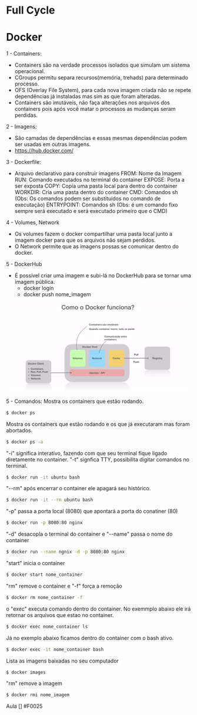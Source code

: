 # Full Cycle

# Docker
1 - Containers:
- Containers são na verdade processos isolados que simulam um sistema operacional.
- CGroups permitu separa recursos(memória, trehads) para determinado processo.
- OFS (Overlay File System), para cada nova imagem criada não se repete dependências já instaladas mas sim as que foram alteradas.
- Containers são imutáveis, não faça alterações nos arquivos dos containers pois após você matar o processos as mudanças seram perdidas.

2 - Imagens:
- São camadas de dependências e essas mesmas dependências podem ser usadas em outras imagens.
- https://hub.docker.com/ 

3 - Dockerfile:
- Arquivo declarativo para construir imagens
FROM: Nome da Imagem
RUN: Comando executados no terminal do container
EXPOSE: Porta a ser exposta
COPY: Copia uma pasta local para dentro do container
WORKDIR: Cria uma pasta dentro do container
CMD: Comandos sh (Obs: Os comandos podem ser substituidos no comando de executação)
ENTRYPOINT: Comandos sh (Obs: é um comando fixo sempre será executado e será executado primeiro que o CMD)

4 - Volumes, Network
- Os volumes fazem o docker compartilhar uma pasta local junto a imagem docker para que os arquivos não sejam perdidos.
- O Network permite que as imagens possas se comunicar dentro do docker.


5 - DockerHub
- É possível criar uma imagem e subi-lá no DockerHub para se tornar uma imagem pública.
    - docker login
    - docker push nome_imagem


![](https://github.com/PedroGuilhermeSilv/full-cycle/blob/main/aulas/docker/img/docker-funciona.png)

5 - Comandos:
Mostra os containers que estão rodando.
```bash
$ docker ps
```
Mostra os containers que estão rodando e os que já executaram mas foram abortados.
```bash
$ docker ps -a
```
"-i" significa interativo, fazendo com que seu terminal fique ligado diretamente no container.
"-t" signfica TTY, possibilita digitar comandos no terminal.
```bash
$ docker run -it ubuntu bash
```
"--rm" após encerrar o container ele apagará seu histórico.
```bash
$ docker run -it --rm ubuntu bash
```

"-p" passa a porta local (8080) que apontará a porta do conatiner (80)
```bash
$ docker run -p 8080:80 nginx
```

"-d" desacopla o terminal do container e "--name" passa o nome do container
```bash
$ docker run --name ngnix -d -p 8080:80 nginx
```

"start" inicia o container 
```bash
$ docker start nome_container
```

"rm" remove o container e "-f" força a remoção
```bash
$ docker rm nome_container -f
```
o "exec" executa comando dentro do container. No exemmplo abaixo ele irá retornar os arquivos que estao no container.
```bash
$ docker exec nome_container ls
```
Já no exemplo abaixo ficamos dentro do container com o bash ativo.
```bash
$ docker exec -it nome_container bash
```

Lista as imagens baixadas no seu computador
```bash
$ docker images
```

"rm" remove a imagem 
```bash
$ docker rmi nome_imagem
```

 Aula
 [] #F0025
 